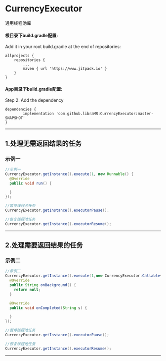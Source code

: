 # CurrencyExecutor
通用线程池库


####  根目录下build.gradle配置:
Add it in your root build.gradle at the end of repositories:

	allprojects {
		repositories {
			...
			maven { url 'https://www.jitpack.io' }
		}
	}
 
#### App目录下build.gradle配置:
Step 2. Add the dependency

	dependencies {
	        implementation 'com.github.libraMR:CurrencyExecutor:master-SNAPSHOT'
	}
---
## 1.处理无需返回结果的任务 
### 示例一
```java
//示例一
CurrencyExecutor.getInstance().execute(1, new Runnable() {
  @Override
  public void run() {

  }
});

//暂停线程池任务
CurrencyExecutor.getInstance().executorPause();

//恢复线程池任务
CurrencyExecutor.getInstance().executorResume();
```
---

## 2.处理需要返回结果的任务 
### 示例二
```java
//示例二
CurrencyExecutor.getInstance().execute(1,new CurrencyExecutor.Callable<String>() {
  @Override
  public String onBackground() {
    return null;
  }

  @Override
  public void onCompleted(String s) {

  }
});

//暂停线程池任务
CurrencyExecutor.getInstance().executorPause();

//恢复线程池任务
CurrencyExecutor.getInstance().executorResume();
``` 
---
